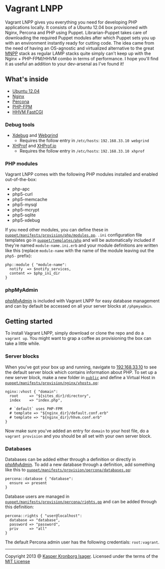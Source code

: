 Vagrant LNPP
============

Vagrant LNPP gives you everything you need for developing PHP applications locally. It consists of a Ubuntu 12.04 box provisioned with Nginx, Percona and PHP using Puppet. Librarian-Puppet takes care of downloading the required Puppet modules after which Puppet sets you up with an environment instantly ready for cutting code. The idea came from the need of having an OS-agnostic and virtualized alternative to the great [MNPP](http://getmnpp.org/) stack as regular LAMP stacks quite simply can't keep up with the Nginx + PHP-FPM/HHVM combo in terms of performance. I hope you'll find it as useful an addition to your dev-arsenal as I've found it!

## What's inside

* [Ubuntu 12.04](http://releases.ubuntu.com/precise/)
* [Nginx](http://nginx.org/)
* [Percona](http://www.percona.com/)
* [PHP-FPM](http://php-fpm.org/)
* [HHVM FastCGI](http://www.hhvm.com/)

### Debug tools

* [Xdebug]() and [Webgrind](https://github.com/jokkedk/webgrind)
    - Requires the follow entry in `/etc/hosts`: `192.168.33.10 webgrind`
* [XHProf](https://github.com/facebook/xhprof) and [XHProf.io](http://xhprof.io/)
    - Requires the follow entry in `/etc/hosts`: `192.168.33.10 xhprof`

### PHP modules

Vagrant LNPP comes with the following PHP modules installed and enabled out-of-the-box:

* php-apc
* php5-curl
* php5-memcache
* php5-mysql
* php5-mcrypt
* php5-sqlite
* php5-xdebug

If you need other modules, you can define these in [`puppet/manifests/provision/php/modules.pp`](puppet/manifests/provision/php/modules.pp). `.ini` configuration file templates go in [`puppet/templates/php`](puppet/templates/php) and will be automatically included if they're named `module-name.ini.erb` and your module definitions are written like this (replace `module-name` with the name of the module leaving out the `php5-` prefix):

```puppet
php::module { "module-name":
  notify  => $notify_services,
  content => $php_ini_dir
}
```

### phpMyAdmin

[phpMyAdmin](http://www.phpmyadmin.net/) is included with Vagrant LNPP for easy database management and can by default be accessed on all your server blocks at `/phpmyadmin`.

## Getting started

To install Vagrant LNPP, simply download or clone the repo and do a `vagrant up`. You might want to grap a coffee as provisioning the box can take a little while.

### Server blocks

When you've got your box up and running, navigate to [192.168.33.10](http://192.168.33.10/) to see the default server block which contains information about PHP. To set up a new server block, make a new folder in [`public`](public) and define a Virtual Host in [`puppet/manifests/provision/nginx/vhosts.pp`](puppet/manifests/provision/nginx/vhosts.pp):

```puppet
nginx::vhost { "domain":
  root     => "${sites_dir}/directory",
  index    => "index.php",

  # `default` uses PHP-FPM
  # template => "${nginx_dir}/default.conf.erb"
  # template => "${nginx_dir}/hhvm.conf.erb"
}
```

Now make sure you've added an entry for `domain` to your host file, do a `vagrant provision` and you should be all set with your own server block.

### Databases

Databases can be added either through a definition or directly in [phpMyAdmin](#phpmyadmin). To add a new database through a definition, add something like this to [`puppet/manifests/provision/percona/databases.pp`](puppet/manifests/provision/percona/databases.pp):

```puppet
percona::database { "database":
  ensure => present
}
```

Database users are managed in [`puppet/manifests/provision/percona/rights.pp`](puppet/manifests/provision/percona/rights.pp) and can be added through this definition:

```puppet
percona::rights { "user@localhost":
  database => "database",
  password => "password",
  priv     => "all"
}
```

The default Percona admin user has the following credentials: `root:vagrant`.

---
Copyright 2013 @ [Kasper Kronborg Isager](http://webhutt.com). Licensed under the terms of the [MIT License](LICENSE.md)
